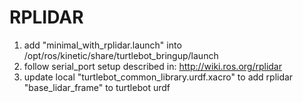 # RPLIDAR

1. add "minimal_with_rplidar.launch" into /opt/ros/kinetic/share/turtlebot_bringup/launch
2. follow serial_port setup described in: http://wiki.ros.org/rplidar
3. update local "turtlebot_common_library.urdf.xacro" to add rplidar "base_lidar_frame" to turtlebot urdf
